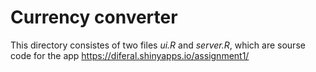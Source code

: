# Currency converter

This directory consistes of two files *ui.R* and *server.R*, which are sourse code for the app https://diferal.shinyapps.io/assignment1/

